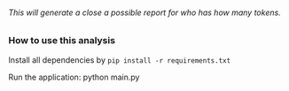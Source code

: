 ###### This will generate a close a possible report for who has how many tokens.

### How to use this analysis
Install all dependencies by `pip install -r requirements.txt`

Run the application: python main.py
